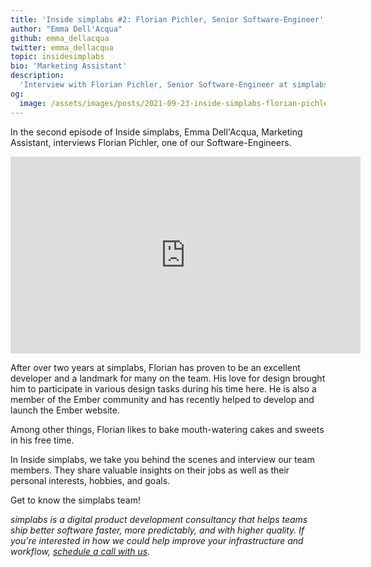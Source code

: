 ```yaml
---
title: 'Inside simplabs #2: Florian Pichler, Senior Software-Engineer'
author: "Emma Dell'Acqua"
github: emma_dellacqua
twitter: emma_dellacqua
topic: insidesimplabs
bio: 'Marketing Assistant'
description:
  'Interview with Florian Pichler, Senior Software-Engineer at simplabs.'
og:
  image: /assets/images/posts/2021-09-23-inside-simplabs-florian-pichler/og-image.png
---
```


In the second episode of Inside simplabs, Emma Dell'Acqua, Marketing Assistant,
interviews Florian Pichler, one of our Software-Engineers.

<!--break-->

<iframe width="560" height="315" src="https://www.youtube-nocookie.com/embed//1v8Yezip2S4" title="Embedded video of Inside simplabs episode 2" frameborder="0" allow="accelerometer; autoplay; clipboard-write; encrypted-media; gyroscope; picture-in-picture" allowfullscreen></iframe>

After over two years at simplabs, Florian has proven to be an excellent
developer and a landmark for many on the team. His love for design brought him
to participate in various design tasks during his time here. He is also a member
of the Ember community and has recently helped to develop and launch the Ember
website.

Among other things, Florian likes to bake mouth-watering cakes and sweets in his
free time.

In Inside simplabs, we take you behind the scenes and interview our team
members. They share valuable insights on their jobs as well as their personal
interests, hobbies, and goals.

Get to know the simplabs team!

_simplabs is a digital product development consultancy that helps teams ship
better software faster, more predictably, and with higher quality. If you're
interested in how we could help improve your infrastructure and workflow,
[schedule a call with us](/contact/)._
